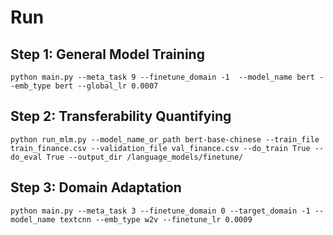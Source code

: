 # Run
## Step 1: General Model Training
```
python main.py --meta_task 9 --finetune_domain -1  --model_name bert --emb_type bert --global_lr 0.0007
```
## Step 2: Transferability Quantifying
```
python run_mlm.py --model_name_or_path bert-base-chinese --train_file train_finance.csv --validation_file val_finance.csv --do_train True --do_eval True --output_dir /language_models/finetune/
```
## Step 3: Domain Adaptation
```
python main.py --meta_task 3 --finetune_domain 0 --target_domain -1 --model_name textcnn --emb_type w2v --finetune_lr 0.0009
```
